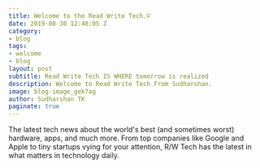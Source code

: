 ```yaml
---
title: Welcome to the Read Write Tech.©️
date: 2019-08-30 12:48:05 Z
category:
- blog
tags:
- welcome
- blog
layout: post
subtitle: Read Write Tech IS WHERE tomorrow is realized
description: Welcome to Read Write Tech From Sudharshan.
image: blog-image_gek7ag
author: Sudharshan TK
paginate: true
---
```


The latest tech news about the world's best (and sometimes worst) hardware, apps, and much more. From top companies like Google and Apple to tiny startups vying for your attention, R/W Tech has the latest in what matters in technology daily.
